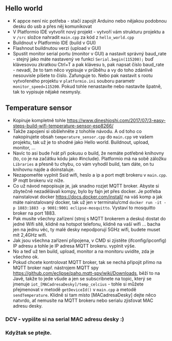 ## Hello world
* K appce není nic potřeba - stačí zapojit Arduino nebo nějakou podobnou desku do usb a přes něj komunikovat
* V Platformio IDE vytvořit nový projekt - vytvoří vám strukturu projektu a v `/src` složce nahradit `main.cpp` za kód z `hello_world.cpp`
* Buildnout v Platformio IDE (build v GUI)
* Flashnout buildnutou verzi (upload v GUI)
* Spustit monitor serial portu (monitor v GUI) a nastavit správný baud_rate - stejný jako máte nastavený ve funkci `Serial.begin(115200);` buď klávesovou zkratkou Ctrl+T a pak klávesu `b`, pak napsat číslo baud_rate - nevadí, že to tam něco vypisuje v průběhu a vy do toho zdánlivě nesouvisle píšete to číslo. Zafunguje to. Nebo pak nastavit s rootu vytvořeného projektu v `platformio.ini` souboru parametr `monitor_speed=115200`. Pokud tohle nenastavíte nebo nastavíte špatně, tak to vypisuje nějaké nesmysly.

## Temperature sensor
* Kopíruje kompletně tohle https://www.dineshjoshi.com/2017/07/3-easy-steps-build-wifi-temperature-sensor-esp8266/
* Takže zapojení si obšlehněte z tohohle návodu. A od toho co nakopírujete obsah `temperature_sensor.cpp` do `main.cpp` ve vašem projektu, tak už je to shodné jako Hello world. Buildnout, upload, monitor, ...
* Navíc to asi bude řvát při pokusu o build, že nemáte potřebné knihovny (to, co je na začátku kódu jako #include). Platformio má na sobě záložku `Libraries` a přesně tu chybu, co vám vyhodil build, tam dáte, on tu knihovnu najde a doinstaluje.
* Nezapomeňte vyplnit Ssid wifi, heslo a ip a port mqtt brokeru v `main.cpp`. IP mqtt brokeru viz níže.
* Co už návod nepopisuje je, jak snadno rozjet MQTT broker. Abyste si zbytečně nezadělávali kompy, bylo by fajn jet přes docker. Je potřeba nainstalovat docker https://docs.docker.com/install/ na váš komp a jak máte nainstalovaný docker, tak už jen v terminalu/cmd `docker run -it -p 1883:1883 -p 9001:9001 eclipse-mosquitto`. Vystaví to mosquitto broker na port 1883.
* Pak musíte všechny zařízení (stroj s MQTT brokerem a desku) dostat do jedné Wifi sítě, klidně na hotspot telefonu, klidně na vaší wifi ... bacha jen na jednu věc, ty malé desky nepodporují 5GHz wifi, budete muset mít 2,4GHz wifi.
* Jak jsou všechna zařízení připojena, v CMD si zjistěte (ifconfig/ipconfig) IP adresu a tohle je IP adresa MQTT brokeru. vyplnit výše.
* No a teď už ten build, upload, monitor a na monitoru uvidíte, zda je všechno ok.
* Pokud chcete kontrolovat MQTT broker, tak se nechá připojit přímo na MQTT broker např. nástrojem MQTT spy https://github.com/eclipse/paho.mqtt-spy/wiki/Downloads, běží to na Javě, takže to jede všude a jen se subscribnete na topic, který se jmenuje `iot_[MACadresaDesky]/temp_celcius` - tohle si můžete přejmenovat v metodě `getDeviceId()` v `main.cpp` a metodě `sendTemperature`. Klidně si tam místo [MACadresaDesky] dejte něco natvrdo, ať nemusíte na MQTT brokeru nebo serialu zjisťovat MAC adresu desky.

### DCV - vypište si na serial MAC adresu desky :)
### Kdyžtak se ptejte.